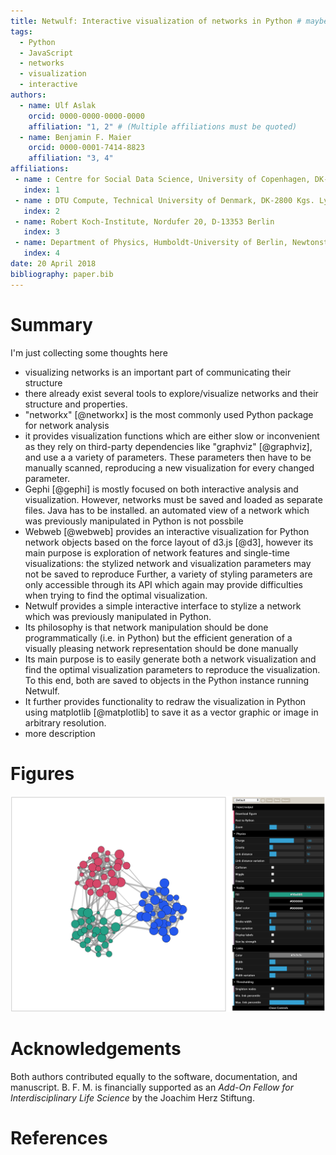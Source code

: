 ```yaml
---
title: Netwulf: Interactive visualization of networks in Python # maybe you have a better title
tags:
  - Python
  - JavaScript
  - networks
  - visualization
  - interactive
authors:
  - name: Ulf Aslak
    orcid: 0000-0000-0000-0000
    affiliation: "1, 2" # (Multiple affiliations must be quoted)
  - name: Benjamin F. Maier
    orcid: 0000-0001-7414-8823
    affiliation: "3, 4"
affiliations:
 - name : Centre for Social Data Science, University of Copenhagen, DK-1353 København K
   index: 1
 - name : DTU Compute, Technical University of Denmark, DK-2800 Kgs. Lyngby
   index: 2
 - name: Robert Koch-Institute, Nordufer 20, D-13353 Berlin
   index: 3
 - name: Department of Physics, Humboldt-University of Berlin, Newtonstr. 15, D-12489 Berlin
   index: 4
date: 20 April 2018
bibliography: paper.bib
---
```


# Summary

I'm just collecting some thoughts here

* visualizing networks is an important part of communicating their structure
* there already exist several tools to explore/visualize networks and their structure and properties.
* "networkx" [@networkx] is the most commonly used Python package for network analysis
* it provides visualization functions which are either slow or inconvenient as they
  rely on third-party dependencies like "graphviz" [@graphviz], and use a
  a variety of parameters. These parameters then have to be manually scanned, 
  reproducing a new visualization for every changed parameter.
* Gephi [@gephi] is mostly focused on both interactive analysis and visualization.
  However, networks must be saved and loaded as separate files. Java has to be installed.
  an automated view of a network which was previously manipulated in Python is not possbile
* Webweb [@webweb] provides an interactive visualization for Python network objects based
  on the force layout of d3.js [@d3], however
  its main purpose is exploration of network features
  and single-time visualizations:
  the stylized network and visualization parameters may not be saved to reproduce
  Further, a variety of styling parameters are only accessible through its API
  which again may provide difficulties when trying to find the optimal visualization.
* Netwulf provides a simple interactive interface to stylize a network which was previously
  manipulated in Python. 
* Its philosophy is that network manipulation should be done programmatically (i.e. in Python)
  but the efficient generation of a visually pleasing network representation should be
  done manually
* Its main purpose is to easily generate both a network visualization
  and find the optimal visualization parameters to reproduce the visualization. To this end, both are 
  saved to objects in the Python instance running Netwulf.
* It further provides functionality to
  redraw the visualization in Python using matplotlib [@matplotlib] to save it as a vector graphic
  or image in arbitrary resolution.
* more description


# Figures

![Interactive visualization of a modular network in Netwulf.](random_partition_graph.png)

# Acknowledgements

Both authors contributed equally to the software, documentation, and manuscript. B. F. M. is financially supported as an *Add-On Fellow for Interdisciplinary Life Science* by the Joachim Herz Stiftung.

# References
